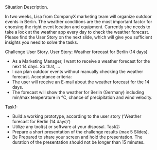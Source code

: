 Situation Description.

In two weeks, Lisa from CompanyX marketing team will organize outdoor events in Berlin. The weather conditions are the most important factor for choosing the right event location and equipment.
Currently she needs to take a look at the weather app every day to check the weather forecast.
Please find the User Story on the next slide, which will give you sufficient insights you need to solve the tasks.

Challenge User Story.
User Story: Weather forecast for Berlin (14 days)

-	As a Marketing Manager, I want to receive a weather forecast for the next 14 days. 
So that, …
-	I can plan outdoor events without manually checking the weather forecast.
Acceptance criteria:
-	The user will receive an E-mail about the weather forecast for the 14 days.
-	The forecast will show the weather for Berlin (Germany) including min/max temperature in °C, chance of precipitation and wind velocity.

Task1: 
-	Build a working prototype, according to the user story (‘Weather forecast for Berlin (14 days)’)
-	Utilize any tool(s) or software at your disposal.
Task2:
-	Prepare a short presentation of the challenge results (max 5 Slides).
-	Be Prepared to share your screen and hold the presentation. The duration of the presentation should not be longer than 15 minutes.
